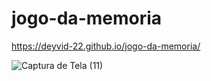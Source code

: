 # jogo-da-memoria
https://deyvid-22.github.io/jogo-da-memoria/

![Captura de Tela (11)](https://github.com/Deyvid-22/jogo-da-memoria/assets/140274792/00a475d1-1b4f-4e90-9578-220b4fcdeaa7)
